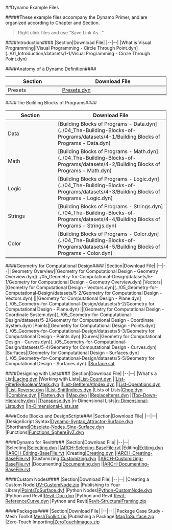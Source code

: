 ##Dynamo Example Files

#####These example files accompany the Dynamo Primer, and are organized according to Chapter and Section.
>Right click files and use "Save Link As..."



<style>
td {background-color: #F9F9F9;}
td:nth-child(1){width:250px;}
td:nth-child(2){width:550px;}
table{box-shadow: 2px 2px 2px #BBBBBB}
</style>

####Introduction####
|Section|Download File|
|--|--|
|What is Visual Programming|[Visual Programming - Circle Through Point.dyn](../01_Introduction/datasets/1-1/Visual Programming - Circle Through Point.dyn)

####Anatomy of a Dynamo Definition####

|Section|Download File|
|--|--|
|Presets|[Presets.dyn](../03_Anatomy-of-a-Dynamo-Definition/datasets/3-5/Presets.dyn)


####The Building Blocks of Programs####

|Section|Download File|
|--|--|
|Data|[Building Blocks of Programs - Data.dyn](../04_The-Building-Blocks-of-Programs/datasets/4-1/Building Blocks of Programs - Data.dyn)
|Math|[Building Blocks of Programs - Math.dyn](../04_The-Building-Blocks-of-Programs/datasets/4-2/Building Blocks of Programs - Math.dyn)
|Logic|[Building Blocks of Programs - Logic.dyn](../04_The-Building-Blocks-of-Programs/datasets/4-3/Building Blocks of Programs - Logic.dyn)
|Strings|[Building Blocks of Programs - Strings.dyn](../04_The-Building-Blocks-of-Programs/datasets/4-4/Building Blocks of Programs - Strings.dyn)
|Color|[Building Blocks of Programs - Color.dyn](../04_The-Building-Blocks-of-Programs/datasets/4-5/Building Blocks of Programs - Color.dyn)

####Geometry for Computational Design####
|Section|Download File|
|--|--|
|Geometry Overview|[Geometry for Computational Design - Geometry Overview.dyn](../05_Geometry-for-Computational-Design/datasets/5-1/Geometry for Computational Design - Geometry Overview.dyn)
|Vectors|[Geometry for Computational Design - Vectors.dyn](../05_Geometry-for-Computational-Design/datasets/5-2/Geometry for Computational Design - Vectors.dyn)
||[Geometry for Computational Design - Plane.dyn](../05_Geometry-for-Computational-Design/datasets/5-2/Geometry for Computational Design - Plane.dyn)
||[Geometry for Computational Design - Coordinate System.dyn](../05_Geometry-for-Computational-Design/datasets/5-2/Geometry for Computational Design - Coordinate System.dyn)
|Points|[Geometry for Computational Design - Points.dyn](../05_Geometry-for-Computational-Design/datasets/5-3/Geometry for Computational Design - Points.dyn)
|Curves|[Geometry for Computational Design - Curves.dyn](../05_Geometry-for-Computational-Design/datasets/5-4/Geometry for Computational Design - Curves.dyn)
|Surfaces|[Geometry for Computational Design - Surfaces.dyn](../05_Geometry-for-Computational-Design/datasets/5-5/Geometry for Computational Design - Surfaces.dyn)
||[Surface.sat](../05_Geometry-for-Computational-Design/datasets/5-5/Surface.sat)

####Designing with Lists####
|Section|Download File|
|--|--|
|What's a List|[Lacing.dyn](../06_Designing-with-Lists/datasets/6-1/Lacing.dyn)
|Working with Lists|[List-Count.dyn](../06_Designing-with-Lists/datasets/6-2/List-Count.dyn)
||[List-FilterByBooleanMask.dyn](../06_Designing-with-Lists/datasets/6-2/List-FilterByBooleanMask.dyn)
||[List-GetItemAtIndex.dyn](../06_Designing-with-Lists/datasets/6-2/List-GetItemAtIndex.dyn)
||[List-Operations.dyn](../06_Designing-with-Lists/datasets/6-2/List-Operations.dyn)
||[List-Reverse.dyn](../06_Designing-with-Lists/datasets/6-2/List-Reverse.dyn)
||[List-ShiftIndices.dyn](../06_Designing-with-Lists/datasets/6-2/List-ShiftIndices.dyn)
|Lists of Lists|[Chop.dyn](../06_Designing-with-Lists/datasets/6-3/Chop.dyn)
||[Combine.dyn](../06_Designing-with-Lists/datasets/6-3/Combine.dyn)
||[Flatten.dyn](../06_Designing-with-Lists/datasets/6-3/Flatten.dyn)
||[Map.dyn](../06_Designing-with-Lists/datasets/6-3/Map.dyn)
||[ReplaceItems.dyn](../06_Designing-with-Lists/datasets/6-3/ReplaceItems.dyn)
||[Top-Down-Hierarchy.dyn](../06_Designing-with-Lists/datasets/6-3/Top-Down-Hierarchy.dyn)
||[Transpose.dyn](../06_Designing-with-Lists/datasets/6-3/Transpose.dyn)
|n-Dimensional Lists|[n-Dimensional-Lists.dyn](../06_Designing-with-Lists/datasets/6-4/n-Dimensional-Lists.dyn)
||[n-Dimensional-Lists.sat](../06_Designing-with-Lists/datasets/6-4/n-Dimensional-Lists.sat)


####Code Blocks and DesignScript####
|Section|Download File|
|--|--|
|DesignScript Syntax|[Dynamo-Syntax_Attractor-Surface.dyn](../07_Code-Block/datasets/7-2/Dynamo-Syntax_Attractor-Surface.dyn)
|Shorthand|[Obsolete-Nodes_Sine-Surface.dyn](../07_Code-Block/datasets/7-3/Obsolete-Nodes_Sine-Surface.dyn)
|Functions|[Functions_SphereByZ.dyn](../07_Code-Block/datasets/7-4/Functions_SphereByZ.dyn)

####Dynamo for Revit####
|Section|Download File|
|--|--|
|Selecting|[Selecting.dyn](../08_Dynamo-for-Revit/datasets/8-2/Selecting.dyn)
||[ARCH-Selecing-BaseFile.rvt](../08_Dynamo-for-Revit/datasets/8-2/ARCH-Selecting-BaseFile.rvt)
|Editing|[Editing.dyn](../08_Dynamo-for-Revit/datasets/8-3/Editing.dyn)
||[ARCH-Editing-BaseFile.rvt](../08_Dynamo-for-Revit/datasets/8-3/ARCH-Editing-BaseFile.rvt)
|Creating|[Creating.dyn](../08_Dynamo-for-Revit/datasets/8-4/Creating.dyn)
||[ARCH-Creating-BaseFile.rvt](../08_Dynamo-for-Revit/datasets/8-4/ARCH-Creating-BaseFile.rvt)
|Customizing|[Customizing.dyn](../08_Dynamo-for-Revit/datasets/8-5/Customizing.dyn)
||[ARCH-Customizing-BaseFile.rvt](../08_Dynamo-for-Revit/datasets/8-5/ARCH-Customizing-BaseFile.rvt)
|Documenting|[Documenting.dyn](../08_Dynamo-for-Revit/datasets/8-6/Documenting.dyn)
||[ARCH-Documenting-BaseFile.rvt](../08_Dynamo-for-Revit/datasets/8-6/ARCH-Documenting-BaseFile.rvt)

####Custom Nodes####
|Section|Download File|
|--|--|
|Creating a Custom Node|[UV-CustomNode.zip](../09_Custom-Nodes/datasets/9-2/UV-CustomNode.zip)
|Publishing to Your Library|[PointsToSurface.dyf](../09_Custom-Nodes/datasets/9-3/PointsToSurface.dyf)
|Python Nodes|[Python-CustomNode.dyn](../09_Custom-Nodes/datasets/9-4/Python-CustomNode.dyn)
|Python and Revit|[Revit-Doc.dyn](../09_Custom-Nodes/datasets/9-5/Revit-Doc.dyn)
|Python and Revit|[Revit-ReferenceCurve.dyn](../09_Custom-Nodes/datasets/9-5/Revit-ReferenceCurve.dyn)
|Python and Revit|[Revit-StructuralFraming.zip](../09_Custom-Nodes/datasets/9-5/Revit-StructuralFraming.zip)

####Packages####
|Section|Download File|
|--|--|
|Package Case Study - Mesh Toolkit|[MeshToolkit.zip](../10_Packages/datasets/10-2/MeshToolkit.zip)
|Publishing a Package|[MapToSurface.zip](../10_Packages/datasets/10-4/MapToSurface.zip)
|Zero-Touch Importing|[ZeroTouchImages.zip](../10_Packages/datasets/10-5/ZeroTouchImages.zip)
